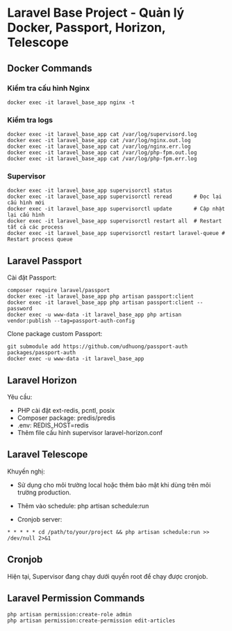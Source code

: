 # Laravel Base Project - Quản lý Docker, Passport, Horizon, Telescope

## Docker Commands

### Kiểm tra cấu hình Nginx
```shell
docker exec -it laravel_base_app nginx -t
```

### Kiểm tra logs
```shell
docker exec -it laravel_base_app cat /var/log/supervisord.log
docker exec -it laravel_base_app cat /var/log/nginx.out.log
docker exec -it laravel_base_app cat /var/log/nginx.err.log
docker exec -it laravel_base_app cat /var/log/php-fpm.out.log
docker exec -it laravel_base_app cat /var/log/php-fpm.err.log
```

### Supervisor
```shell
docker exec -it laravel_base_app supervisorctl status
docker exec -it laravel_base_app supervisorctl reread       # Đọc lại cấu hình mới
docker exec -it laravel_base_app supervisorctl update       # Cập nhật lại cấu hình
docker exec -it laravel_base_app supervisorctl restart all  # Restart tất cả các process
docker exec -it laravel_base_app supervisorctl restart laravel-queue # Restart process queue
```

## Laravel Passport

Cài đặt Passport:
```shell
composer require laravel/passport
docker exec -it laravel_base_app php artisan passport:client
docker exec -it laravel_base_app php artisan passport:client --password
docker exec -u www-data -it laravel_base_app php artisan vendor:publish --tag=passport-auth-config
```

Clone package custom Passport:
```shell
git submodule add https://github.com/udhuong/passport-auth packages/passport-auth
docker exec -u www-data -it laravel_base_app
```

## Laravel Horizon

Yêu cầu:
- PHP cài đặt ext-redis, pcntl, posix
- Composer package: predis/predis
- .env: REDIS_HOST=redis
- Thêm file cấu hình supervisor laravel-horizon.conf

## Laravel Telescope

Khuyến nghị:
- Sử dụng cho môi trường local hoặc thêm bảo mật khi dùng trên môi trường production.
- Thêm vào schedule:
php artisan schedule:run

- Cronjob server:
```shell
* * * * * cd /path/to/your/project && php artisan schedule:run >> /dev/null 2>&1
```

## Cronjob

Hiện tại, Supervisor đang chạy dưới quyền root để chạy được cronjob.

## Laravel Permission Commands

```shell
php artisan permission:create-role admin
php artisan permission:create-permission edit-articles
```
